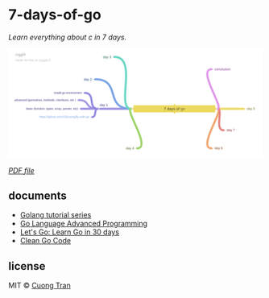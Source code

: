 # 7-days-of-go

*Learn everything about c in 7 days.*

![roadmap](./assets/roadmap.png)

*[PDF file](./assets/roadmap.pdf)*

## documents

- [Golang tutorial series](https://golangbot.com/learn-golang-series/)
- [Go Language Advanced Programming](https://zalopay-oss.github.io/go-advanced/)
- [Let's Go: Learn Go in 30 days](https://dev.to/canro91/let-s-go-learn-go-in-30-days-3dg9)
- [Clean Go Code](https://github.com/Pungyeon/clean-go-article)

## license

MIT © [Cuong Tran](https://github.com/103cuong)
